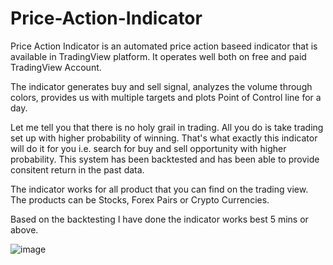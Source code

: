# Price-Action-Indicator

Price Action Indicator is an automated price action baseed indicator that is available in TradingView platform. It operates well both on free and paid TradingView Account.

The indicator generates buy and sell signal, analyzes the volume through colors, provides us with multiple targets and plots Point of Control line for a day.



Let me tell you that there is no holy grail in trading. All you do is take trading set up with higher probability of winning. That's what exactly this indicator will do it for you i.e. search for buy and sell opportunity with higher probability. This system has been backtested and has been able to provide consitent return in the past data.

The indicator works for all product that you can find on the trading view. The products can be Stocks, Forex Pairs or Crypto Currencies. 

Based on the backtesting I have done the indicator works best 5 mins or above.

![image](https://github.com/biken577/Price-Action-Indicator/assets/43915123/954ff12e-b886-491e-98e3-c9d1f4cd9200)

